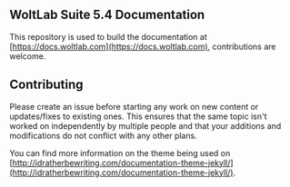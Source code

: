 ## WoltLab Suite 5.4 Documentation

This repository is used to build the documentation at [https://docs.woltlab.com](https://docs.woltlab.com), contributions are welcome.

## Contributing

Please create an issue before starting any work on new content or updates/fixes to existing ones. This ensures that the same topic isn't worked on independently by multiple people and that your additions and modifications do not conflict with any other plans.

You can find more information on the theme being used on [http://idratherbewriting.com/documentation-theme-jekyll/](http://idratherbewriting.com/documentation-theme-jekyll/).
